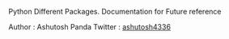 Python Different Packages.
Documentation for Future reference

Author : Ashutosh Panda
Twitter : [ashutosh4336](https://twitter.com/ashutosh4336)
